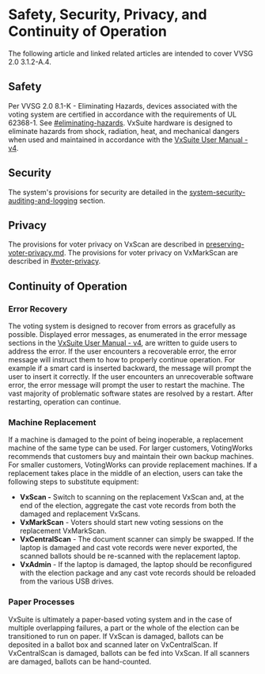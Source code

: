 # Safety, Security, Privacy, and Continuity of Operation

The following article and linked related articles are intended to cover VVSG 2.0 3.1.2-A.4.&#x20;

## Safety

Per VVSG 2.0 8.1-K - Eliminating Hazards, devices associated with the voting system are certified in accordance with the requirements of UL 62368-1. See [#eliminating-hazards](../audio-visual-and-display-screen-settings.md#eliminating-hazards "mention").  VxSuite hardware is designed to eliminate hazards from shock, radiation, heat, and mechanical dangers when used and maintained in accordance with the [VxSuite User Manual - v4](https://app.gitbook.com/o/-MG9xpTX0GFiCyXHEhNe/s/JtZutzGTdCzsGITrdiph/ "mention").

## Security

The system's provisions for security are detailed in the [system-security-auditing-and-logging](../system-security-auditing-and-logging/ "mention") section.

## Privacy

The provisions for voter privacy on VxScan are described in [preserving-voter-privacy.md](../system-security-auditing-and-logging/system-security-architecture/artifact-authentication/preserving-voter-privacy.md "mention"). The provisions for voter privacy on VxMarkScan are described in [#voter-privacy](../system-overview/vxmark-function.md#voter-privacy "mention").&#x20;

## Continuity of Operation

### Error Recovery

The voting system is designed to recover from errors as gracefully as possible. Displayed error messages, as enumerated in the error message sections in the [VxSuite User Manual - v4](https://app.gitbook.com/o/-MG9xpTX0GFiCyXHEhNe/s/JtZutzGTdCzsGITrdiph/ "mention"), are written to guide users to address the error. If the user encounters a recoverable error, the error message will instruct them to how to properly continue operation. For example if a smart card is inserted backward, the message will prompt the user to insert it correctly. If the user encounters an unrecoverable software error, the error message will prompt the user to restart the machine. The vast majority of problematic software states are resolved by a restart. After restarting, operation can continue.

### Machine Replacement

If a machine is damaged to the point of being inoperable, a replacement machine of the same type can be used. For larger customers, VotingWorks recommends that customers buy and maintain their own backup machines. For smaller customers, VotingWorks can provide replacement machines. If a replacement takes place in the middle of an election, users can take the following steps to substitute equipment:

* **VxScan -** Switch to scanning on the replacement VxScan and, at the end of the election, aggregate the cast vote records from both the damaged and replacement VxScans.
* **VxMarkScan** - Voters should start new voting sessions on the replacement VxMarkScan.
* **VxCentralScan** - The document scanner can simply be swapped. If the laptop is damaged and cast vote records were never exported, the scanned ballots should be re-scanned with the replacement laptop.
* **VxAdmin** - If the laptop is damaged, the laptop should be reconfigured with the election package and any cast vote records should be reloaded from the various USB drives.

### Paper Processes

VxSuite is ultimately a paper-based voting system and in the case of multiple overlapping failures, a part or the whole of the election can be transitioned to run on paper. If VxScan is damaged, ballots can be deposited in a ballot box and scanned later on VxCentralScan. If VxCentralScan is damaged, ballots can be fed into VxScan. If all scanners are damaged, ballots can be hand-counted.
